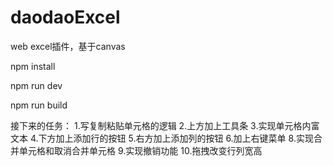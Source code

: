 # daodaoExcel
web excel插件，基于canvas

npm install

npm run dev

npm run build

接下来的任务：
1.写复制粘贴单元格的逻辑
2.上方加上工具条
3.实现单元格内富文本
4.下方加上添加行的按钮
5.右方加上添加列的按钮
6.加上右键菜单
8.实现合并单元格和取消合并单元格
9.实现撤销功能
10.拖拽改变行列宽高
